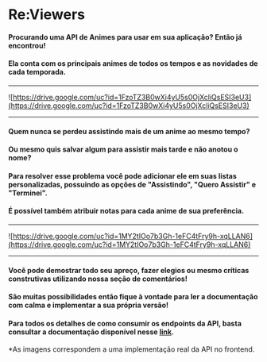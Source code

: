 # Re:Viewers

#### Procurando uma API de Animes para usar em sua aplicação? Então já encontrou!
#### Ela conta com os principais animes de todos os tempos e as novidades de cada temporada.

<hr>

![https://drive.google.com/uc?id=1FzoTZ3B0wXi4yU5s0OjXcliQsESI3eU3](https://drive.google.com/uc?id=1FzoTZ3B0wXi4yU5s0OjXcliQsESI3eU3)
<hr>

#### Quem nunca se perdeu assistindo mais de um anime ao mesmo tempo? 
#### Ou mesmo quis salvar algum para assistir mais tarde e não anotou o nome? 
#### Para resolver esse problema você pode adicionar ele em suas listas personalizadas, possuindo as opções de "Assistindo", "Quero Assistir" e "Terminei".

#### É possível também atribuir notas para cada anime de sua preferência.

<hr>

![https://drive.google.com/uc?id=1MY2tIOo7b3Gh-1eFC4tFry9h-xqLLAN6](https://drive.google.com/uc?id=1MY2tIOo7b3Gh-1eFC4tFry9h-xqLLAN6)

<hr>

#### Você pode demostrar todo seu apreço, fazer elegios ou mesmo críticas construtivas utilizando nossa seção de comentários!

#### São muitas possibilidades então fique à vontade para ler a documentação com calma e implementar a sua própria versão!

#### Para todos os detalhes de como consumir os endpoints da API, basta consultar a documentação disponível nesse [link](https://documenter.getpostman.com/view/22240782/UzXKVyiE).


*As imagens correspondem a uma implementação real da API no frontend.
